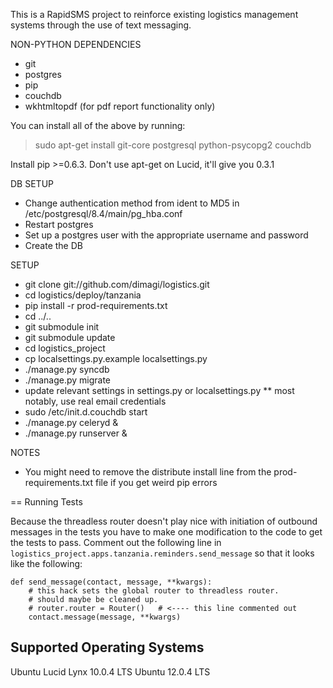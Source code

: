 This is a RapidSMS project to reinforce existing logistics management systems through the use of text messaging. 

NON-PYTHON DEPENDENCIES
* git
* postgres
* pip
* couchdb
* wkhtmltopdf (for pdf report functionality only)

You can install all of the above by running:
> sudo apt-get install git-core postgresql python-psycopg2 couchdb

Install pip >=0.6.3. Don't use apt-get on Lucid, it'll give you 0.3.1

DB SETUP
* Change authentication method from ident to MD5 in /etc/postgresql/8.4/main/pg_hba.conf 
* Restart postgres
* Set up a postgres user with the appropriate username and password
* Create the DB

SETUP
* git clone git://github.com/dimagi/logistics.git
* cd logistics/deploy/tanzania
* pip install -r prod-requirements.txt
* cd ../..
* git submodule init
* git submodule update
* cd logistics_project
* cp localsettings.py.example localsettings.py
* ./manage.py syncdb
* ./manage.py migrate
* update relevant settings in settings.py or localsettings.py
** most notably, use real email credentials
* sudo /etc/init.d.couchdb start
* ./manage.py celeryd &
* ./manage.py runserver &

NOTES
* You might need to remove the distribute install line from the prod-requirements.txt file if you get weird pip errors

== Running Tests

Because the threadless router doesn't play nice with initiation of outbound messages in the tests you have
to make one modification to the code to get the tests to pass. Comment out the following line in
`logistics_project.apps.tanzania.reminders.send_message` so that it looks like the following:

```
def send_message(contact, message, **kwargs):
    # this hack sets the global router to threadless router.
    # should maybe be cleaned up.
    # router.router = Router()   # <---- this line commented out
    contact.message(message, **kwargs)
```


## Supported Operating Systems
Ubuntu Lucid Lynx 10.0.4 LTS
Ubuntu 12.0.4 LTS


